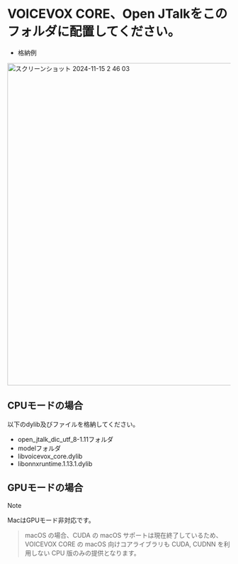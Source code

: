 # VOICEVOX CORE、Open JTalkをこのフォルダに配置してください。

- 格納例<br/>
<img width="726" alt="スクリーンショット 2024-11-15 2 46 03" src="https://github.com/user-attachments/assets/11ac1bd9-24f6-49c4-9ff6-176cf04c2230">


## CPUモードの場合

以下のdylib及びファイルを格納してください。

* open_jtalk_dic_utf_8-1.11フォルダ
* modelフォルダ
* libvoicevox_core.dylib
* libonnxruntime.1.13.1.dylib

## GPUモードの場合

> [!NOTE]
> MacはGPUモード非対応です。
> > macOS の場合、CUDA の macOS サポートは現在終了しているため、VOICEVOX CORE の macOS 向けコアライブラリも CUDA, CUDNN を利用しない CPU 版のみの提供となります。
